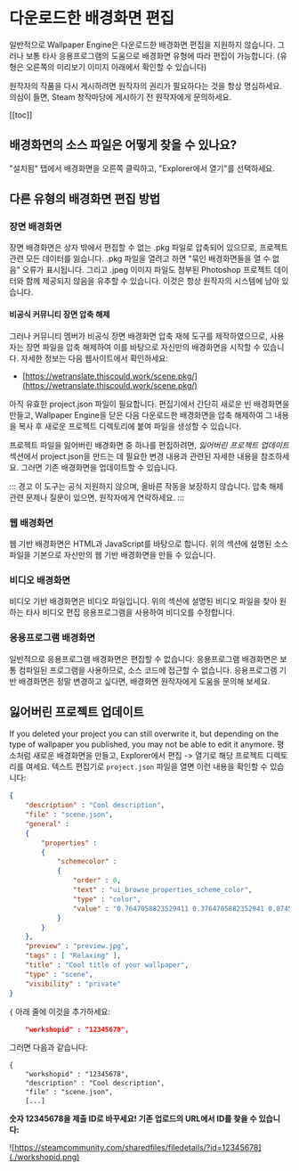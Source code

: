 # 다운로드한 배경화면 편집

일반적으로 Wallpaper Engine은 다운로드한 배경화면 편집을 지원하지 않습니다. 그러나 보통 타사 응용프로그램의 도움으로 배경화면 유형에 따라 편집이 가능합니다. (유형은 오른쪽의 미리보기 이미지 아래에서 확인할 수 있습니다)

원작자의 작품을 다시 게시하려면 원작자의 권리가 필요하다는 것을 항상 명심하세요. 의심이 들면, Steam 창작마당에 게시하기 전 원작자에게 문의하세요.

[[toc]]

## 배경화면의 소스 파일은 어떻게 찾을 수 있나요?

"설치됨" 탭에서 배경화면을 오른쪽 클릭하고, "Explorer에서 열기"를 선택하세요.

## 다른 유형의 배경화면 편집 방법

### 장면 배경화면

장면 배경화면은 상자 밖에서 편집할 수 없는 .pkg 파일로 압축되어 있으므로, 프로젝트 관련 모든 데이터를 잃습니다. .pkg 파일을 열려고 하면 "묶인 배경화면들을 열 수 없음" 오류가 표시됩니다. 그리고 .jpeg 이미지 파일도 첨부된 Photoshop 프로젝트 데이터와 함께 제공되지 않음을 유추할 수 있습니다. 이것은 항상 원작자의 시스템에 남아 있습니다.

#### 비공식 커뮤니티 장면 압축 해제

그러나 커뮤니티 멤버가 비공식 장면 배경화면 압축 재헤 도구를 제작하였으므로, 사용자는 장면 파일을 압축 해제하여 이를 바탕으로 자신만의 배경화면을 시작할 수 있습니다. 자세한 정보는 다음 웹사이트에서 확인하세요:

* [https://wetranslate.thiscould.work/scene.pkg/](https://wetranslate.thiscould.work/scene.pkg/)

아직 유효한 project.json 파일이 필요합니다. 편집기에서 간단히 새로운 빈 배경화면을 만들고, Wallpaper Engine을 닫은 다음 다운로드한 배경화면을 압축 해제하여 그 내용을 복사 후 새로운 프로젝트 디렉토리에 붙여 파일을 생성할 수 있습니다.

프로젝트 파일을 잃어버린 배경화면 중 하나를 편집하려면, *잃어버린 프로젝트 업데이트* 섹션에서 project.json을 만드는 데 필요한 변경 내용과 관련된 자세한 내용을 참조하세요. 그러면 기존 배경화면을 업데이트할 수 있습니다.

::: 경고 이 도구는 공식 지원하지 않으며, 올바른 작동을 보장하지 않습니다. 압축 해제 관련 문제나 질문이 있으면, 원작자에게 연락하세요. :::

### 웹 배경화면

웹 기반 배경화면은 HTML과 JavaScript를 바탕으로 합니다. 위의 섹션에 설명된 소스 파일을 기본으로 자신만의 웹 기반 배경화면을 만들 수 있습니다.

### 비디오 배경화면

비디오 기반 배경화면은 비디오 파일입니다. 위의 섹션에 설명된 비디오 파일을 찾아 원하는 타사 비디오 편집 응용프로그램을 사용하여 비디오를 수정합니다.

### 응용프로그램 배경화면

일반적으로 응용프로그램 배경화면은 편집할 수 없습니다. 응용프로그램 배경화면은 보통 컴파일된 프로그램을 사용하므로, 소스 코드에 접근할 수 없습니다. 응용프로그램 기반 배경화면은 정말 변경하고 싶다면, 배경화면 원작자에게 도움을 문의해 보세요.

## 잃어버린 프로젝트 업데이트

If you deleted your project you can still overwrite it, but depending on the type of wallpaper you published, you may not be able to edit it anymore. 평소처럼 새로운 배경화면을 만들고, Explorer에서 편집 -> 열기로 해당 프로젝트 디렉토리를 여세요. 텍스트 편집기로 `project.json` 파일을 열면 이런 내용을 확인할 수 있습니다:

```json
{
    "description" : "Cool description",
    "file" : "scene.json",
    "general" : 
    {
        "properties" : 
        {
            "schemecolor" : 
            {
                "order" : 0,
                "text" : "ui_browse_properties_scheme_color",
                "type" : "color",
                "value" : "0.7647058823529411 0.3764705882352941 0.07450980392156863"
            }
        }
    },
    "preview" : "preview.jpg",
    "tags" : [ "Relaxing" ],
    "title" : "Cool title of your wallpaper",
    "type" : "scene",
    "visibility" : "private"
}
```

`{` 아래 줄에 이것을 추가하세요:

```json
    "workshopid" : "12345678",
```
그러면 다음과 같습니다:

```json{2}
{
    "workshopid" : "12345678",
    "description" : "Cool description",
    "file" : "scene.json",
    [...]
```

**숫자 12345678을 제출 ID로 바꾸세요! 기존 업로드의 URL에서 ID를 찾을 수 있습니다:**

![https://steamcommunity.com/sharedfiles/filedetails/?id=12345678](./workshopid.png)
